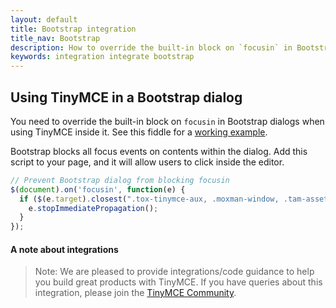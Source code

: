 ```yaml
---
layout: default
title: Bootstrap integration
title_nav: Bootstrap
description: How to override the built-in block on `focusin` in Bootstrap dialogs when using TinyMCE.
keywords: integration integrate bootstrap
---
```


## Using TinyMCE in a Bootstrap dialog

You need to override the built-in block on `focusin` in Bootstrap dialogs when using TinyMCE inside it. See this fiddle for a [working example](http://fiddle.tinymce.com/oxdaab).

Bootstrap blocks all focus events on contents within the dialog. Add this script to your page, and it will allow users to click inside the editor.

```js
// Prevent Bootstrap dialog from blocking focusin
$(document).on('focusin', function(e) {
  if ($(e.target).closest(".tox-tinymce-aux, .moxman-window, .tam-assetmanager-root").length) {
    e.stopImmediatePropagation();
  }
});
```

#### A note about integrations

> Note:  We are pleased to provide integrations/code guidance to help you build great products with TinyMCE. If you have queries about this integration, please join the [TinyMCE Community](https://community.tiny.cloud/).
